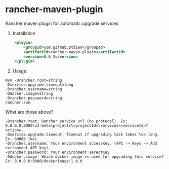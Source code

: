# rancher-maven-plugin
Rancher maven plugin for automatic upgrade services

1. Installation
```xml
    <plugin>
        <groupId>com.github.ptdien</groupId>
        <artifactId>rancher-maven-plugin</artifactId>
        <version>0.0.3</version>
    </plugin>
```

2. Usage:

```text
mvn -Drancher.root=string 
-Dservice.upgrade.timeout=long 
-Drancher.username=string 
-Ddocker.image=string 
-Drancher.password=string 
rancher:run
```

What are those above?
```text
-Drancher.root: Rancher service url (no protocol). Ex: 0.0.0.0:8080\v2-beta\projects\<projectId>\services\<serviceId>?action=.
-Dservice.upgrade.timeout: Timeout if upgrading task takes too long. Ex: 60000 (ms).
-Drancher.username: Your environment accessKey. (API -> Keys -> Add evironment API key).
-Drancher.password: Your environment serectKey
-Ddocker.image: Which docker image is used for upgrading this service? Ex: 0.0.0.0:9000/dockerImage:1.0.0
```

